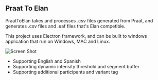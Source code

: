 ## Praat To Elan ##

PraatToElan takes and processes .csv files generated from Praat, and generates .csv files and .eaf files that's Elan competible.

This project uses Electron framework, and can be built to windows application that run on Windows, MAC and Linux. 

![Screen Shot](http://i.imgur.com/awCxbfx.png)
- Supporting English and Spanish
- Supporting dynamic intensity threshold and segment buffer
- Supporting additional participants and variant tag 

